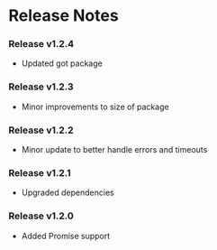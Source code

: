 # Release Notes

### Release v1.2.4

- Updated got package

### Release v1.2.3

- Minor improvements to size of package

### Release v1.2.2

- Minor update to better handle errors and timeouts

### Release v1.2.1

- Upgraded dependencies

### Release v1.2.0

- Added Promise support
